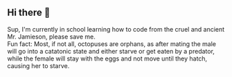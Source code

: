 ## Hi there 👋


Sup, I'm currently in school learning how to code from the cruel and ancient Mr. Jamieson, please save me.
<br>
Fun fact: Most, if not all, octopuses are orphans, as after mating the male will go into a catatonic state and either starve or get eaten by a predator, while the female will stay with the eggs and not move until they hatch, causing her to starve.

